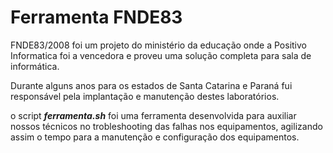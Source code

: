 # Ferramenta FNDE83

FNDE83/2008 foi um projeto do ministério da educação onde a Positivo Informatica
foi a vencedora e proveu uma solução completa para sala de informática.

Durante alguns anos para os estados de Santa Catarina e Paraná fui responsável
pela implantação e manutenção destes laboratórios.

o script ***ferramenta.sh*** foi uma ferramenta desenvolvida para auxiliar nossos
técnicos no trobleshooting das falhas nos equipamentos, agilizando assim o tempo
para a manutenção e configuração dos equipamentos.
